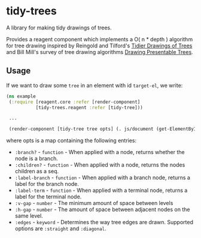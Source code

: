 # tidy-trees

A library for making tidy drawings of trees.

Provides a reagent component which implements a O( n * depth ) algorithm for tree drawing inspired by Reingold and Tilford's [Tidier Drawings of Trees](http://reingold.co/tidier-drawings.pdf) and Bill Mill's survey of tree drawing algorithms [Drawing Presentable Trees](http://llimllib.github.io/pymag-trees/).

## Usage

 If we want to draw some `tree` in an element with id `target-el`, we write: 
 
 ```clojure 
(ns example
  (:require [reagent.core :refer [render-component]
            [tidy-trees.reagent :refer [tidy-tree]))

  ...

  (render-component [tidy-tree tree opts] (. js/document (get-ElementById "#target-el"))
 ```
 
 where opts is a map containing the following entries: 
 
- `:branch?` - `function` - When applied with a node, returns whether the node is a branch. 
- `:children?` - `function` - When applied with a node, returns the nodes children as a seq.
- `:label-branch` - `function` - When applied with a branch node, returns a label for the branch node.
- `:label-term` - `function` - When applied with a terminal node, returns a label for the terminal node.
- `:v-gap` - `number` - The minimum amount of space between levels
- `:h-gap` - `number` - The amount of space between adjacent nodes on the same level. 
- `:edges` - `keyword` - Determines the way tree edges are drawn. Supported options are `:straight` and `:diagonal`.

